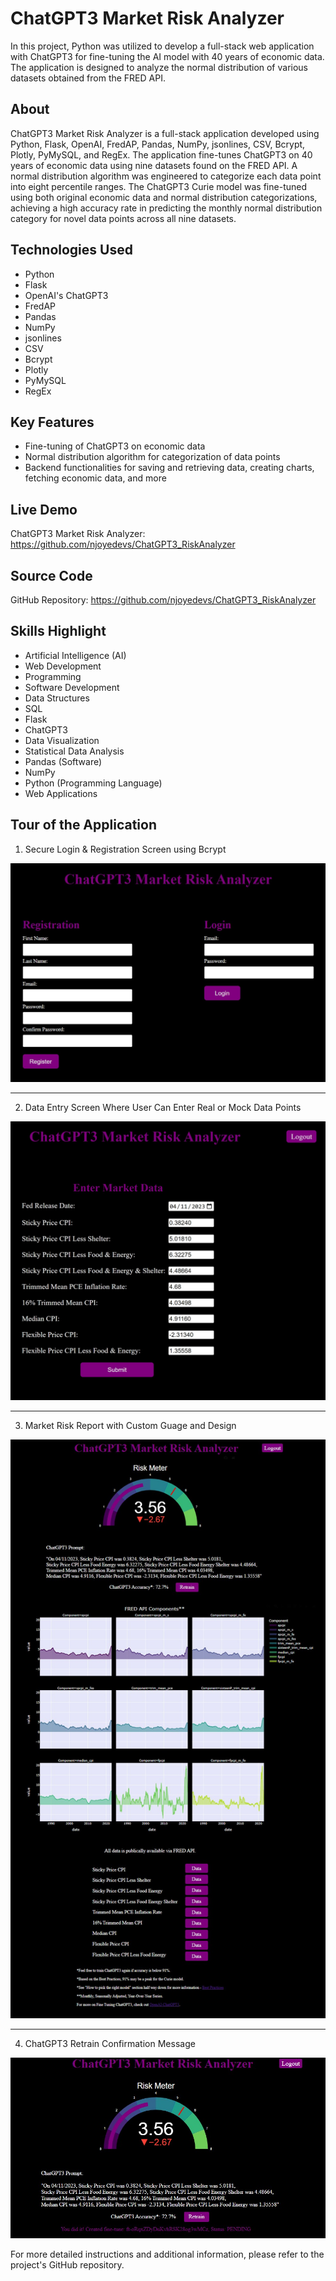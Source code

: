 # ChatGPT3 Market Risk Analyzer

In this project, Python was utilized to develop a full-stack web application with ChatGPT3 for fine-tuning the AI model with 40 years of economic data. The application is designed to analyze the normal distribution of various datasets obtained from the FRED API.

## About

ChatGPT3 Market Risk Analyzer is a full-stack application developed using Python, Flask, OpenAI, FredAP, Pandas, NumPy, jsonlines, CSV, Bcrypt, Plotly, PyMySQL, and RegEx. The application fine-tunes ChatGPT3 on 40 years of economic data using nine datasets found on the FRED API. A normal distribution algorithm was engineered to categorize each data point into eight percentile ranges. The ChatGPT3 Curie model was fine-tuned using both original economic data and normal distribution categorizations, achieving a high accuracy rate in predicting the monthly normal distribution category for novel data points across all nine datasets.

## Technologies Used
- Python
- Flask
- OpenAI's ChatGPT3
- FredAP
- Pandas
- NumPy
- jsonlines
- CSV
- Bcrypt
- Plotly
- PyMySQL
- RegEx

## Key Features
- Fine-tuning of ChatGPT3 on economic data
- Normal distribution algorithm for categorization of data points
- Backend functionalities for saving and retrieving data, creating charts, fetching economic data, and more

## Live Demo
ChatGPT3 Market Risk Analyzer: https://github.com/njoyedevs/ChatGPT3_RiskAnalyzer

## Source Code
GitHub Repository: https://github.com/njoyedevs/ChatGPT3_RiskAnalyzer

## Skills Highlight
- Artificial Intelligence (AI)
- Web Development
- Programming
- Software Development
- Data Structures
- SQL
- Flask
- ChatGPT3
- Data Visualization
- Statistical Data Analysis
- Pandas (Software)
- NumPy
- Python (Programming Language)
- Web Applications

## Tour of the Application 

1. Secure Login & Registration Screen using Bcrypt

![Login and Registration Screen](./LoginRegistration.jpg)

<hr>

2. Data Entry Screen Where User Can Enter Real or Mock Data Points

![Data Entry Screen](./DataEntryScreen.jpg)

<hr>

3. Market Risk Report with Custom Guage and Design

![Market Risk Report](./MarketRiskReport.jpg)

<hr>

4. ChatGPT3 Retrain Confirmation Message

![Retrain Message](./RetrainMessage.jpg)

For more detailed instructions and additional information, please refer to the project's GitHub repository.
